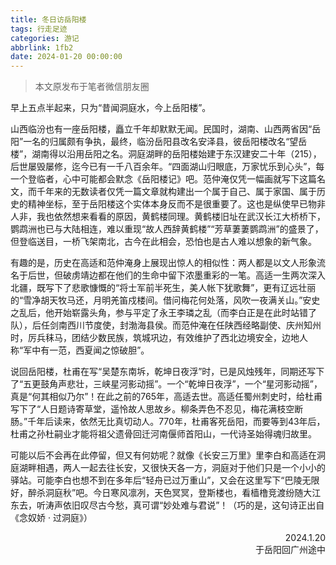 ```yaml
---
title: 冬日访岳阳楼
tags: 行走足迹
categories: 游记
abbrlink: 1fb2
date: 2024-01-20 00:00:00
---
```


>本文原发布于笔者微信朋友圈

早上五点半起来，只为“昔闻洞庭水，今上岳阳楼”。

山西临汾也有一座岳阳楼，矗立千年却默默无闻。民国时，湖南、山西两省因“岳阳”一名的归属颇有争执，最终，临汾岳阳县改名安泽县，彼岳阳楼改名“望岳楼”，湖南得以沿用岳阳之名。洞庭湖畔的岳阳楼始建于东汉建安二十年（215），后世屡毁屡修，迄今已有一千八百余年。“四面湖山归眼底，万家忧乐到心头”，每一个登临者，心中可能都会默念《岳阳楼记》吧。范仲淹仅凭一幅画就写下这篇名文，而千年来的无数读者仅凭一篇文章就构建出一个属于自己、属于家国、属于历史的精神坐标，至于岳阳楼这个实体本身反而不是很重要了。这也是纵使早已物非人非，我也依然想来看看的原因，黄鹤楼同理。黄鹤楼旧址在武汉长江大桥桥下，鹦鹉洲也已与大陆相连，难以重现“故人西辞黄鹤楼”“芳草萋萋鹦鹉洲”的盛景了，但登临送目，一桥飞架南北，古今在此相会，恐怕也是古人难以想象的新气象。

有趣的是，历史在高适和范仲淹身上展现出惊人的相似性：两人都是以文人形象流名于后世，但破虏靖边都在他们的生命中留下浓墨重彩的一笔。高适一生两次深入北疆，既写下了悲歌慷慨的“将士军前半死生，美人帐下犹歌舞”，更有辽远壮丽的“雪净胡天牧马还，月明羌笛戍楼间。借问梅花何处落，风吹一夜满关山。”安史之乱后，他开始崭露头角，参与平定了永王李璘之乱（而李白正是在此时站错了队），后任剑南西川节度使，封渤海县侯。而范仲淹在任陕西经略副使、庆州知州时，厉兵秣马，团结少数民族，筑城巩边，有效维护了西北边境安全，边地人称“军中有一范，西夏闻之惊破胆”。

说回岳阳楼，杜甫在写“吴楚东南坼，乾坤日夜浮”时，已是风烛残年，同期还写下了“五更鼓角声悲壮，三峡星河影动摇”。一个“乾坤日夜浮”，一个“星河影动摇”，真是“何其相似乃尔”！在此之前的765年，高适去世。高适任蜀州刺史时，给杜甫写下了“人日题诗寄草堂，遥怜故人思故乡。柳条弄色不忍见，梅花满枝空断肠。”千年后读来，依然无比真切动人。770年，杜甫客死岳阳，而要等到43年后，杜甫之孙杜嗣业才能将祖父遗骨回迁河南偃师首阳山，一代诗圣始得魂归故里。

可能以后不会再在此停留，但又有何妨呢？就像《长安三万里》里李白和高适在洞庭湖畔相遇，两人一起去往长安，又很快天各一方，洞庭对于他们只是一个小小的驿站。可能李白也想不到在多年后“轻舟已过万重山”，又会在这里写下“巴陵无限好，醉杀洞庭秋”吧。今日寒风凛冽，天色冥冥，登斯楼也，看樯橹竞渡纷随大江东去，听涛声依旧叹尽古今愁，真可谓“妙处难与君说”！（巧的是，这句诗正出自《念奴娇 · 过洞庭》）

<div style="text-align: right;">2024.1.20<br/>
于岳阳回广州途中</div>